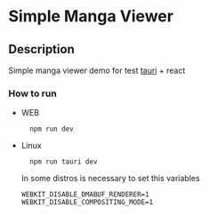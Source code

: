 # Simple Manga Viewer

## Description

Simple manga viewer demo for test [tauri](https://v2.tauri.app/) + react


### How to run

* WEB

        npm run dev

* Linux

        npm run tauri dev

  In some distros is necessary to set this variables

      WEBKIT_DISABLE_DMABUF_RENDERER=1
      WEBKIT_DISABLE_COMPOSITING_MODE=1 


